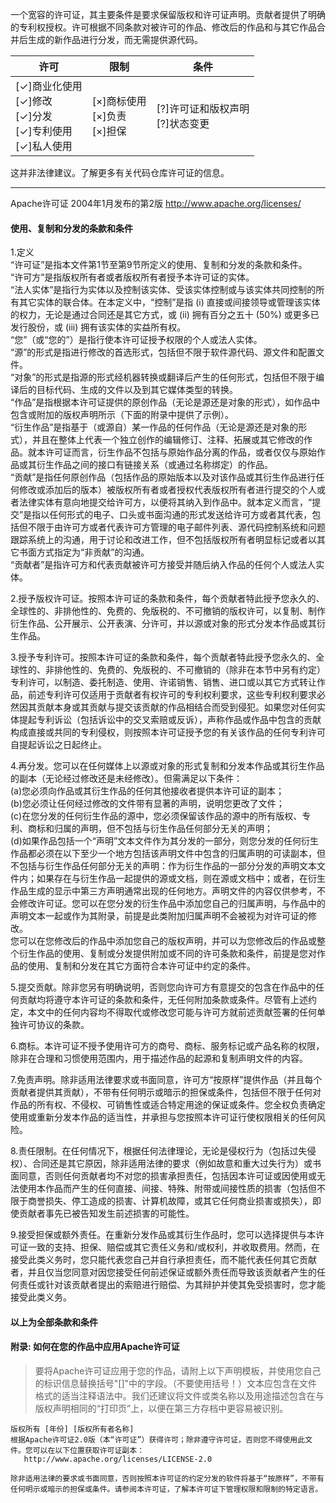 <!--A permissive license whose main conditions require preservation of copyright and license notices. Contributors provide an express grant of patent rights. Licensed works, modifications, and larger works may be distributed under different terms and without source code.-->
一个宽容的许可证，其主要条件是要求保留版权和许可证声明。贡献者提供了明确的专利权授权。许可根据不同条款对被许可的作品、修改后的作品和与其它作品合并后生成的新作品进行分发，而无需提供源代码。<br>
<!--|Permissions|Limitations|Conditions|
|---|---|---|
|[✓]Commercial use[✓]Modification[✓]Distribution[✓]Patent use [✓]Private use|[×]Trademark use[×]Liability[×]Warranty|[?]License and copyright notice[?]State changes|-->
|许可|限制|条件|
|---|---|---|
|[✓]商业化使用<br>[✓]修改<br>[✓]分发<br>[✓]专利使用<br> [✓]私人使用|[×]商标使用<br>[×]负责<br>[×]担保|[?]许可证和版权声明<br>[?]状态变更|

<!--This is not legal advice. Learn more about repository licenses.-->
这并非法律建议。了解更多有关代码仓库许可证的信息。<br>
***
<!--                             
Apache License
Version 2.0, January 2004
http://www.apache.org/licenses/
#### TERMS AND CONDITIONS FOR USE, REPRODUCTION, AND DISTRIBUTION-->
Apache许可证
2004年1月发布的第2版
http://www.apache.org/licenses/
#### 使用、复制和分发的条款和条件<br>
<!--1.Definitions.
"License" shall mean the terms and conditions for use, reproduction, and distribution as defined by Sections 1 through 9 of this document.
"Licensor" shall mean the copyright owner or entity authorized by the copyright owner that is granting the License.
"Legal Entity" shall mean the union of the acting entity and all other entities that control, are controlled by, or are under common control with that entity. For the purposes of this definition, "control" means (i) the power, direct or indirect, to cause the direction or management of such entity, whether by contract or otherwise, or (ii) ownership of fifty percent (50%) or more of the outstanding shares, or (iii) beneficial ownership of such entity.
"You" (or "Your") shall mean an individual or Legal Entity exercising permissions granted by this License.
"Source" form shall mean the preferred form for making modifications, including but not limited to software source code, documentation source, and configuration files.
"Object" form shall mean any form resulting from mechanical transformation or translation of a Source form, including but not limited to compiled object code, generated documentation, and conversions to other media types.
"Work" shall mean the work of authorship, whether in Source or Object form, made available under the License, as indicated by a copyright notice that is included in or attached to the work (an example is provided in the Appendix below).
"Derivative Works" shall mean any work, whether in Source or Object form, that is based on (or derived from) the Work and for which the editorial revisions, annotations, elaborations, or other modifications represent, as a whole, an original work of authorship. For the purposes of this License, Derivative Works shall not include works that remain separable from, or merely link (or bind by name) to the interfaces of, the Work and Derivative Works thereof.
"Contribution" shall mean any work of authorship, including the original version of the Work and any modifications or additions to that Work or Derivative Works thereof, that is intentionally submitted to Licensor for inclusion in the Work by the copyright owner or by an individual or Legal Entity authorized to submit on behalf of the copyright owner. For the purposes of this definition, "submitted" means any form of electronic, verbal, or written communication sent to the Licensor or its representatives, including but not limited to communication on electronic mailing lists, source code control systems, and issue tracking systems that are managed by, or on behalf of, the Licensor for the purpose of discussing and improving the Work, but excluding communication that is conspicuously marked or otherwise designated in writing by the copyright owner as "Not a Contribution."
"Contributor" shall mean Licensor and any individual or Legal Entity on behalf of whom a Contribution has been received by Licensor and subsequently incorporated within the Work.-->
1.定义<br>
“许可证”是指本文件第1节至第9节所定义的使用、复制和分发的条款和条件。<br>
“许可方”是指版权所有者或者版权所有者授予本许可证的实体。<br>
“法人实体”是指行为实体以及控制该实体、受该实体控制或与该实体共同控制的所有其它实体的联合体。在本定义中，“控制”是指 (i) 直接或间接领导或管理该实体的权力，无论是通过合同还是其它方式，或 (ii) 拥有百分之五十 (50%) 或更多已发行股份，或 (iii) 拥有该实体的实益所有权。<br>
“您”（或“您的”）是指行使本许可证授予权限的个人或法人实体。<br>
“源”的形式是指进行修改的首选形式，包括但不限于软件源代码、源文件和配置文件。<br>
“对象”的形式是指源的形式经机器转换或翻译后产生的任何形式，包括但不限于编译后的目标代码、生成的文件以及到其它媒体类型的转换。<br>
“作品”是指根据本许可证提供的原创作品（无论是源还是对象的形式），如作品中包含或附加的版权声明所示（下面的附录中提供了示例）。<br>
“衍生作品”是指基于（或源自）某一作品的任何作品（无论是源还是对象的形式），并且在整体上代表一个独立创作的编辑修订、注释、拓展或其它修改的作品。就本许可证而言，衍生作品不包括与原始作品分离的作品，或者仅仅与原始作品或其衍生作品之间的接口有链接关系（或通过名称绑定）的作品。<br>
“贡献”是指任何原创作品（包括作品的原始版本以及对该作品或其衍生作品进行任何修改或添加后的版本）被版权所有者或者授权代表版权所有者进行提交的个人或者法律实体有意向地提交给许可方，以便将其纳入到作品中。就本定义而言，“提交”是指以任何形式的电子、口头或书面沟通的形式发送给许可方或者其代表，包括但不限于由许可方或者代表许可方管理的电子邮件列表、源代码控制系统和问题跟踪系统上的沟通，用于讨论和改进工作，但不包括版权所有者明显标记或者以其它书面方式指定为“非贡献”的沟通。<br>
“贡献者”是指许可方和代表贡献被许可方接受并随后纳入作品的任何个人或法人实体。<br>
<!--2.Grant of Copyright License. Subject to the terms and conditions of this License, each Contributor hereby grants to You a perpetual, worldwide, non-exclusive, no-charge, royalty-free, irrevocable copyright license to reproduce, prepare Derivative Works of, publicly display, publicly perform, sublicense, and distribute the Work and such Derivative Works in Source or Object form.-->
2.授予版权许可证。按照本许可证的条款和条件，每个贡献者特此授予您永久的、全球性的、非排他性的、免费的、免版税的、不可撤销的版权许可，以复制、制作衍生作品、公开展示、公开表演、分许可，并以源或对象的形式分发本作品或其衍生作品。<br>
<!--3.Grant of Patent License. Subject to the terms and conditions of this License, each Contributor hereby grants to You a perpetual, worldwide, non-exclusive, no-charge, royalty-free, irrevocable (except as stated in this section) patent license to make, have made, use, offer to sell, sell, import, and otherwise transfer the Work, where such license applies only to those patent claims licensable by such Contributor that are necessarily infringed by their Contribution(s) alone or by combination of their Contribution(s) with the Work to which such Contribution(s) was submitted. If You institute patent litigation against any entity (including a cross-claim or counterclaim in a lawsuit) alleging that the Work or a Contribution incorporated within the Work constitutes direct or contributory patent infringement, then any patent licenses granted to You under this License for that Work shall terminate as of the date such litigation is filed.-->
3.授予专利许可。按照本许可证的条款和条件，每个贡献者特此授予您永久的、全球性的、非排他性的、免费的、免版税的、不可撤销的（除非在本节中另有约定）专利许可，以制造、委托制造、使用、许诺销售、销售、进口或以其它方式转让作品，前述专利许可仅适用于贡献者有权许可的专利权利要求，这些专利权利要求必然因其贡献本身或其贡献与提交该贡献的作品相结合而受到侵犯。如果您对任何实体提起专利诉讼（包括诉讼中的交叉索赔或反诉），声称作品或作品中包含的贡献构成直接或共同的专利侵权，则按照本许可证授予您的有关该作品的任何专利许可自提起诉讼之日起终止。<br>
<!--4.Redistribution. You may reproduce and distribute copies of the Work or Derivative Works thereof in any medium, with or without modifications, and in Source or Object form, provided that You meet the following conditions:
(a) You must give any other recipients of the Work or Derivative Works a copy of this License; and
(b) You must cause any modified files to carry prominent notices stating that You changed the files; and
(c) You must retain, in the Source form of any Derivative Works that You distribute, all copyright, patent, trademark, and attribution notices from the Source form of the Work, excluding those notices that do not pertain to any part of the Derivative Works; and
(d) If the Work includes a "NOTICE" text file as part of its distribution, then any Derivative Works that You distribute must include a readable copy of the attribution notices contained within such NOTICE file, excluding those notices that do not pertain to any part of the Derivative Works, in at least one of the following places: within a NOTICE text file distributed as part of the Derivative Works; within the Source form or documentation, if provided along with the Derivative Works; or, within a display generated by the Derivative Works, if and wherever such third-party notices normally appear. The contents of the NOTICE file are for informational purposes only and do not modify the License. You may add Your own attribution notices within Derivative Works that You distribute, alongside or as an addendum to the NOTICE text from the Work, provided that such additional attribution notices cannot be construed as modifying the License.
You may add Your own copyright statement to Your modifications and may provide additional or different license terms and conditions for use, reproduction, or distribution of Your modifications, or for any such Derivative Works as a whole, provided Your use, reproduction, and distribution of the Work otherwise complies with the conditions stated in this License.-->
4.再分发。您可以在任何媒体上以源或对象的形式复制和分发本作品或其衍生作品的副本（无论经过修改还是未经修改）。但需满足以下条件：<br>
(a)您必须向作品或其衍生作品的任何其他接收者提供本许可证的副本；<br>
(b)您必须让任何经过修改的文件带有显著的声明，说明您更改了文件；<br>
(c)在您分发的任何衍生作品的源中，您必须保留该作品的源中的所有版权、专利、商标和归属的声明，但不包括与衍生作品任何部分无关的声明；<br>
(d)如果作品包括一个“声明”文本文件作为其分发的一部分，则您分发的任何衍生作品都必须在以下至少一个地方包括该声明文件中包含的归属声明的可读副本，但不包括与衍生作品任何部分无关的声明：作为衍生作品的一部分分发的声明文本文件内；如果存在与衍生作品一起提供的源或文档，则在源或文档中；或者，在衍生作品生成的显示中第三方声明通常出现的任何地方。声明文件的内容仅供参考，不会修改许可证。您可以在您分发的衍生作品中添加您自己的归属声明，与作品中的声明文本一起或作为其附录，前提是此类附加归属声明不会被视为对许可证的修改。<br>
您可以在您修改后的作品中添加您自己的版权声明，并可以为您修改后的作品或整个衍生作品的使用、复制或分发提供附加或不同的许可条款和条件，前提是您对作品的使用、复制和分发在其它方面符合本许可证中约定的条件。<br>
<!--5.Submission of Contributions. Unless You explicitly state otherwise, any Contribution intentionally submitted for inclusion in the Work by You to the Licensor shall be under the terms and conditions of this License, without any additional terms or conditions. Notwithstanding the above, nothing herein shall supersede or modify the terms of any separate license agreement you may have executed with Licensor regarding such Contributions.-->
5.提交贡献。除非您另有明确说明，否则您向许可方有意提交的包含在作品中的任何贡献均将遵守本许可证的条款和条件，无任何附加条款或条件。尽管有上述约定，本文中的任何内容均不得取代或修改您可能与许可方就前述贡献签署的任何单独许可协议的条款。<br>
<!--6.Trademarks. This License does not grant permission to use the trade names, trademarks, service marks, or product names of the Licensor, except as required for reasonable and customary use in describing the origin of the Work and reproducing the content of the NOTICE file.-->
6.商标。本许可证不授予使用许可方的商号、商标、服务标记或产品名称的权限，除非在合理和习惯使用范围内，用于描述作品的起源和复制声明文件的内容。<br>
<!--7.Disclaimer of Warranty. Unless required by applicable law or agreed to in writing, Licensor provides the Work (and each Contributor provides its Contributions) on an "AS IS" BASIS, WITHOUT WARRANTIES OR CONDITIONS OF ANY KIND, either express or implied, including, without limitation, any warranties or conditions of TITLE, NON-INFRINGEMENT, MERCHANTABILITY, or FITNESS FOR A PARTICULAR PURPOSE. You are solely responsible for determining the appropriateness of using or redistributing the Work and assume any risks associated with Your exercise of permissions under this License.-->
7.免责声明。除非适用法律要求或书面同意，许可方“按原样”提供作品（并且每个贡献者提供其贡献），不带有任何明示或暗示的担保或条件，包括但不限于任何对作品的所有权、不侵权、可销售性或适合特定用途的保证或条件。您全权负责确定使用或重新分发本作品的适当性，并承担与您按照本许可证行使权限相关的任何风险。<br>
<!--8.Limitation of Liability. In no event and under no legal theory, whether in tort (including negligence), contract, or otherwise, unless required by applicable law (such as deliberate and grossly negligent acts) or agreed to in writing, shall any Contributor be liable to You for damages, including any direct, indirect, special, incidental, or consequential damages of any character arising as a result of this License or out of the use or inability to use the Work (including but not limited to damages for loss of goodwill, work stoppage, computer failure or malfunction, or any and all other commercial damages or losses), even if such Contributor has been advised of the possibility of such damages.-->
8.责任限制。在任何情况下，根据任何法律理论，无论是侵权行为（包括过失侵权）、合同还是其它原因，除非适用法律的要求（例如故意和重大过失行为）或书面同意，否则任何贡献者均不对您的损害承担责任，包括因本许可证或因使用或无法使用本作品而产生的任何直接、间接、特殊、附带或间接性质的损害（包括但不限于商誉损失、停工造成的损害、计算机故障，或其它任何商业损害或损失），即使贡献者事先已被告知发生前述损害的可能性。<br>
<!--9.Accepting Warranty or Additional Liability. While redistributing the Work or Derivative Works thereof, You may choose to offer, and charge a fee for, acceptance of support, warranty, indemnity, or other liability obligations and/or rights consistent with this License. However, in accepting such obligations, You may act only on Your own behalf and on Your sole responsibility, not on behalf of any other Contributor, and only if You agree to indemnify, defend, and hold each Contributor harmless for any liability incurred by, or claims asserted against, such Contributor by reason of your accepting any such warranty or additional liability.
#### END OF TERMS AND CONDITIONS-->
9.接受担保或额外责任。在重新分发作品或其衍生作品时，您可以选择提供与本许可证一致的支持、担保、赔偿或其它责任义务和/或权利，并收取费用。然而，在接受此类义务时，您只能代表您自己并自行承担责任，而不能代表任何其它贡献者，并且仅当您同意对因您接受任何前述保证或额外责任而导致该贡献者产生的任何责任或针对该贡献者提出的索赔进行赔偿、为其辩护并使其免受损害时，您才能接受此类义务。<br>
#### 以上为全部条款和条件<br>
<!--#### APPENDIX: How to apply the Apache License to your work.
>To apply the Apache License to your work, attach the following boilerplate notice, with the fields enclosed by brackets "[]" replaced with your own identifying information. (Don't include the brackets!)  The text should be enclosed in the appropriate comment syntax for the file format. We also recommend that a file or class name and description of purpose be included on the same "printed page" as the copyright notice for easier identification within third-party archives.

Copyright [yyyy] [name of copyright owner]
Licensed under the Apache License, Version 2.0 (the "License"); you may not use this file except in compliance with the License. You may obtain a copy of the License at
>http://www.apache.org/licenses/LICENSE-2.0

Unless required by applicable law or agreed to in writing, software distributed under the License is distributed on an "AS IS" BASIS, WITHOUT WARRANTIES OR CONDITIONS OF ANY KIND, either express or implied. See the License for the specific language governing permissions and limitations under the License.-->
#### 附录: 如何在您的作品中应用Apache许可证<br>
>要将Apache许可证应用于您的作品，请附上以下声明模板，并使用您自己的标识信息替换括号"[]"中的字段。（不要使用括号！）文本应包含在文件格式的适当注释语法中。我们还建议将文件或类名称以及用途描述包含在与版权声明相同的“打印页”上，以便在第三方存档中更容易被识别。
```
版权所有 [年份] [版权所有者名称]
根据Apache许可证2.0版（本“许可证”）获得许可；除非遵守许可证，否则您不得使用此文件。您可以在以下位置获取许可证副本：
   http://www.apache.org/licenses/LICENSE-2.0

除非适用法律的要求或书面同意，否则按照本许可证的约定分发的软件将基于“按原样”，不带有任何明示或暗示的担保或条件。请参阅本许可证，了解本许可证下管理权限和限制的特定语言。
```